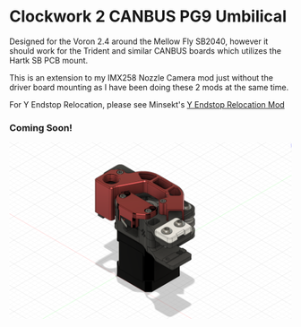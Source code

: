 # Clockwork 2 CANBUS PG9 Umbilical
Designed for the Voron 2.4 around the Mellow Fly SB2040, however it should work for the Trident and similar CANBUS boards which utilizes the Hartk SB PCB mount.

This is an extension to my IMX258 Nozzle Camera mod just without the driver board mounting as I have been doing these 2 mods at the same time.

For Y Endstop Relocation, please see Minsekt's [Y Endstop Relocation Mod](https://github.com/VoronDesign/VoronUsers/tree/master/printer_mods/Minsekt/Rear_Umbilical/Y_Endstop_Relocation)

### Coming Soon!
<img src="./Showroom/PG9_Umbilical_Cable_Cover.png" width=800>
